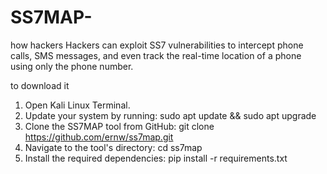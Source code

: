 # SS7MAP-
how hackers Hackers can exploit SS7 vulnerabilities to intercept phone calls, SMS messages, and even track the real-time location of a phone using only the phone number.

 to download it  
 1. Open Kali Linux Terminal.
 2. Update your system by running: sudo apt update && sudo apt upgrade
 3. Clone the SS7MAP tool from GitHub: git clone https://github.com/ernw/ss7map.git
 4. Navigate to the tool's directory: cd ss7map
 5. Install the required dependencies: pip install -r requirements.txt
